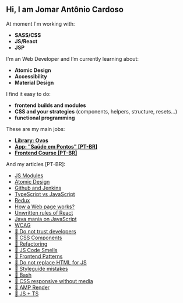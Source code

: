 ## Hi, I am Jomar Antônio Cardoso

At moment I'm working with:

- **SASS/CSS**
- **JS/React**
- **JSP**

 I'm an Web Developer and I’m currently learning about:
 
- **Atomic Design**
- **Accessibility**
- **Material Design**

I find it easy to do:

- **frontend builds and modules**
- **CSS and your strategies** (components, helpers, structure, resets...)
- **functional programming**

These are my main jobs:

- **[Library: Ovos](https://github.com/jomarcardoso/ovos)**
- **[App: "Saúde em Pontos" [PT-BR]](https://github.com/jomarcardoso/saude-em-pontos-2)**
- **[Frontend Course [PT-BR]](https://github.com/jomarcardoso/curso-frontend)**

And my articles [PT-BR]:

- [JS Modules](https://github.com/jomarcardoso/dojo-jsmodules)
- [Atomic Design](https://github.com/jomarcardoso/dojo-AtomicDesign)
- [Github and Jenkins](https://github.com/jomarcardoso/dojo-GitHubAndJenkins)
- [TypeScript vs JavaScript](https://github.com/jomarcardoso/dojo-typescript-vs-javascript)
- [Redux](https://github.com/jomarcardoso/dojo-Redux)
- [How a Web page works?](https://github.com/jomarcardoso/dojo-PaginaWeb)
- [Unwritten rules of React](https://github.com/jomarcardoso/dojo-react-rules)
- [Java mania on JavaScript](https://github.com/jomarcardoso/dojo-JavaOnJavascript)
- [WCAG](https://github.com/jomarcardoso/article-diretrizes-de-acessibilidade-wcag)
- [🔭 Do not trust developers](https://github.com/jomarcardoso/dojo-escapeFromHelpOnJS)
- [🔭 CSS Components](https://github.com/jomarcardoso/dojo-css-components)
- [🔭 Refactoring](https://github.com/jomarcardoso/dojo-refactoring)
- [🔭 JS Code Smells](https://github.com/jomarcardoso/dojo-CodeSmellJS)
- [🔭 Frontend Patterns](https://github.com/jomarcardoso/dojo-FrontendPatterns)
- [🔭 Do not replace HTML for JS](https://github.com/jomarcardoso/dojo-JavascriptLess)
- [🔭 Styleguide mistakes](https://github.com/jomarcardoso/dojo-StyleguideMistakes)
- [🔭 Bash](https://github.com/jomarcardoso/dojo-bash)
- [🔭 CSS responsive without media](https://github.com/jomarcardoso/dojo-ResponsiveWithNoMedia)
- [🔭 AMP Render](https://github.com/jomarcardoso/dojo-AmpRender)
- [🔭 JS + TS](https://github.com/jomarcardoso/typeScriptLess)


<!--
**jomarcardoso/jomarcardoso** is a ✨ _special_ ✨ repository because its `README.md` (this file) appears on your GitHub profile.

Here are some ideas to get you started:

- 🌱 I’m currently learning about ...
- 🔭 I’m currently working on ...
- 👯 I’m looking to collaborate on ...
- 🤔 I’m looking for help with ...
- 💬 Ask me about ...
- 📫 How to reach me: ...
- 😄 Pronouns: ...
- ⚡ Fun fact: ...
-->
